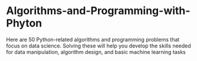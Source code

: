 # Algorithms-and-Programming-with-Phyton
Here are 50 Python-related algorithms and programming problems that focus on data science. Solving these will help you develop the skills needed for data manipulation, algorithm design, and basic machine learning tasks
